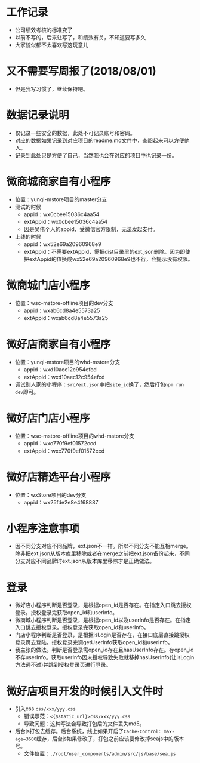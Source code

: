 # 工作记录
* 公司绩效考核的标准变了
* 以前不写的，后来让写了，和绩效有关，不知道要写多久
* 大家貌似都不太喜欢写这玩意儿

# 又不需要写周报了(2018/08/01)
* 但是我写习惯了，继续保持吧。

# 数据记录说明
* 仅记录一些安全的数据，此处不可记录账号和密码。
* 对应的数据如果记录到对应项目的readme.md文件中，查阅起来可以方便他人。
* 记录到此处只是方便了自己，当然我也会在对应的项目中也记录一份。

# 微商城商家自有小程序
* 位置：yunqi-mstore项目的master分支
* 测试的时候
    - appid：wx0cbee15036c4aa54
    - extAppid：wx0cbee15036c4aa54
    - 因是吴伟个人的appid，受微信官方限制，无法发起支付。
* 上线的时候
    - appid：wx52e69a20960968e9
    - extAppid：不需要extAppid，需把dist目录里的ext.json删除。因为即使把extAppid的值换成wx52e69a20960968e9也不行，会提示没有权限。

# 微商城门店小程序
* 位置：wsc-mstore-offline项目的dev分支
    - appid：wxab6cd8a4e5573a25
    - extAppid：wxab6cd8a4e5573a25

# 微好店商家自有小程序
* 位置：yunqi-mstore项目的whd-mstore分支
    - appid：wxd10aec12c954efcd
    - extAppid：wxd10aec12c954efcd
* 调试别人家的小程序：```src/ext.json```中把```site_id```换了，然后打包```npm run dev```即可。

# 微好店门店小程序
* 位置：wsc-mstore-offline项目的whd-mstore分支
    - appid：wxc770f9ef01572ccd
    - extAppid：wxc770f9ef01572ccd

# 微好店精选平台小程序
* 位置：wxStore项目的dev分支
    - appid：wx25fde2e8e4f68887

# 小程序注意事项
* 因不同分支对应不同品牌，ext.json不一样。所以不同分支不能互相merge。除非把ext.json从版本库里移除或者在merge之前把ext.json备份起来，不同分支对应不同品牌时ext.json从版本库里移除才是正确做法。

# 登录
* 微好店小程序判断是否登录，是根据open_id是否存在。在指定入口跳去授权登录。授权登录完获取open_id和userInfo。
* 微商城小程序判断是否登录，是根据open_id以及userInfo是否存在。在指定入口跳去授权登录。授权登录完获取open_id和userInfo。
* 门店小程序判断是否登录，是根据isLogin是否存在，在接口底层直接跳授权登录页去登陆。授权登录完调getUserInfo获取open_id和userInfo。
* 我主张的做法。判断是否登录需open_id存在且hasUserInfo存在。存open_id不存userInfo。获取userInfo因未授权导致失败就移掉hasUserInfo(让isLogin方法通不过)并跳到授权登录页进行登录。

# 微好店项目开发的时候引入文件时
* 引入css ```css/xxx/yyy.css```
    - 错误示范：```<{$static_url}>css/xxx/yyy.css```
    - 导致问题：这种写法会导致打包后的文件丢失md5。
* 后台js打包去缓存。后台系统，线上如果开启了```Cache-Control: max-age=3600```缓存，后台js如果修改了，打包之前应该要修改掉seajs中的版本号。
    - 文件位置：```./root/user_components/admin/src/js/base/sea.js```
